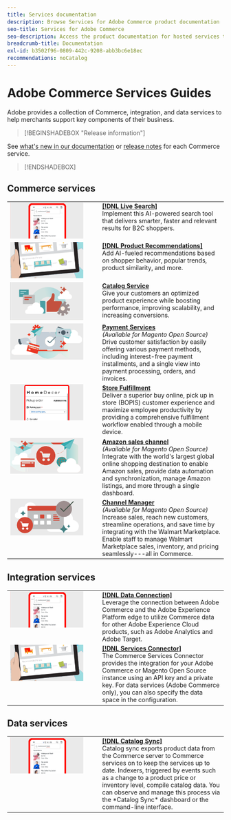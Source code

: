 ```yaml
---
title: Services documentation
description: Browse Services for Adobe Commerce product documentation
seo-title: Services for Adobe Commerce
seo-description: Access the product documentation for hosted services that help Adobe Commerce and Magento Open Source merchants support key components of their business.
breadcrumb-title: Documentation
exl-id: b3502f96-0809-442c-9208-abb3bc6e18ec
recommendations: noCatalog
---
```

# Adobe Commerce Services Guides

Adobe provides a collection of Commerce, integration, and data services to help merchants support key components of their business.

>[!BEGINSHADEBOX "Release information"]

See [what's new in our documentation](whats-new.md) or [release notes](release-notes-all.md) for each Commerce service.

>[!ENDSHADEBOX]

## Commerce services

<table>
<tr>
  <td valign="top" width="200">
      <img alt="[!DNL Live Search]" src="assets/live-search.png" width="170px"/></td>
   <td valign="top"><a href="https://experienceleague.adobe.com/en/docs/commerce-merchant-services/live-search/overview"><strong>[!DNL Live Search]</strong></a>
    <div>Implement this AI-powered search tool that delivers smarter, faster and relevant results for B2C shoppers.</div>
  </td>
   </tr>
<tr>
   <td valign="top" width="200">
       <img alt="[!UICONTROL Product Recommendations]" src="assets/product-recs.png" width="170px"/></td>
   <td valign="top">
   <a href="https://experienceleague.adobe.com/en/docs/commerce-merchant-services/product-recommendations/overview"><strong>[!DNL Product Recommendations]</strong></a>
    <div>Add AI-fueled recommendations based on shopper behavior, popular trends, product similarity, and more.</div>
  </td>
   </tr>
<tr>
    <td valign="top" width="200px">
       <img alt="Catalog Service" src="assets/catalog-service.png" width="170px"></td>
   <td valign="top"><a href="https://experienceleague.adobe.com/en/docs/commerce-merchant-services/catalog-service/guide-overview"> <strong>Catalog Service</strong></a> <br>
    <div>Give your customers an optimized product experience while boosting performance, improving scalability, and increasing conversions.</div>
  </td>
   </tr>
<tr>
  <td valign="top" width="200px">
    <img alt="Payment Services" src="assets/payment-services.png" width="170px"/></td>
   <td valign="top"><a href="https://experienceleague.adobe.com/en/docs/commerce-merchant-services/payment-services/guide-overview"><strong>Payment Services</strong></a>  <br><em>(Available for Magento Open Source)</em>
    <div>Drive customer satisfaction by easily offering various payment methods, including interest-free payment installments, and a single view into payment processing, orders, and invoices.</div>
  </td>
    </tr>
<tr>
    <td valign="top" width="200px">
       <img alt="Store Fulfillment" src="assets/store-fulfillment-landing-graphic.png" width="170px"/></td>
   <td valign="top"><a href="https://experienceleague.adobe.com/en/docs/commerce-merchant-services/store-fulfillment/guide-overview"> <strong>Store Fulfillment</strong></a></br>
    <div>Deliver a superior buy online, pick up in store (BOPIS) customer experience and maximize employee productivity by providing a comprehensive fulfillment workflow enabled through a mobile device.</div>
  </td>
   </tr>
<tr>
    <td valign="top" width="200px">
       <img alt="Amazon Sales Channel" src="assets/amazon-channel.png" width="170px"></td>
   <td valign="top"><a href="https://experienceleague.adobe.com/en/docs/commerce-channels/amazon/guide-overview"> <strong>Amazon sales channel</strong></a> <br><em>(Available for Magento Open Source)</em>
    <div>Integrate with the world's largest global online shopping destination to enable Amazon sales, provide data automation and synchronization, manage Amazon listings, and more through a single dashboard.</div>
  </td>
   </tr>
<tr>
    <td valign="top">
       <img alt="[!DNL Channel Manager]" src="assets/channel-manager.png" width="170px"></td>
   <td valign="top"><a href="https://experienceleague.adobe.com/en/docs/commerce-channels/channel-manager/guide-overview"> <strong>Channel Manager</strong></a> <br><em>(Available for Magento Open Source)</em>
    <div>Increase sales, reach new customers, streamline operations, and save time by integrating with the Walmart Marketplace. Enable staff to manage Walmart Marketplace sales, inventory, and pricing seamlessly---all in Commerce.</div>
  </td>
   </tr>
</table>

## Integration services

<table>
<tr>
  <td valign="top" width="200">
      <img alt="[!DNL Data Connection]" src="assets/live-search.png" width="170px"/></td>
   <td valign="top"><a href="https://experienceleague.adobe.com/en/docs/commerce-merchant-services/data-connection/overview"><strong>[!DNL Data Connection]</strong></a>  
    <div>Leverage the connection between Adobe Commerce and the Adobe Experience Platform edge to utilize Commerce data for other Adobe Experience Cloud products, such as Adobe Analytics and Adobe Target.</div>
  </td>
   </tr>
<tr>
   <td valign="top" width="200">
       <img alt="[!UICONTROL Services Connector]" src="assets/product-recs.png" width="170px"/></td>
   <td valign="top">
   <a href="https://experienceleague.adobe.com/en/docs/commerce-merchant-services/user-guides/integration-services/saas"><strong>[!DNL Services Connector]</strong></a>
    <div>The Commerce Services Connector provides the integration for your Adobe Commerce or Magento Open Source instance using an API key and a private key. For data services (Adobe Commerce only), you can also specify the data space in the configuration.</div>
  </td>
   </tr>
</table>

## Data services

<table>
<tr>
   <td valign="top" width="200">
      <img alt="[!DNL Catalog Sync]" src="assets/live-search.png" width="170px"/></td>
   <td valign="top"><a href="https://experienceleague.adobe.com/en/docs/commerce-merchant-services/user-guides/data-services/catalog-sync"><strong>[!DNL Catalog Sync]</strong></a>
    <div>Catalog sync exports product data from the Commerce server to Commerce services on to keep the services up to date. Indexers, triggered by events such as a change to a product price or inventory level, compile catalog data. You can observe and manage this process via the *Catalog Sync* dashboard or the command-line interface.</div>
  </td>
</tr>
</table>

